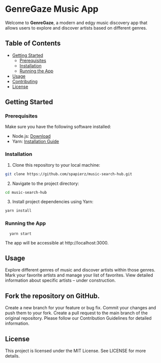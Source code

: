 # GenreGaze Music App

Welcome to **GenreGaze**, a modern and edgy music discovery app that allows users to explore and discover artists based on different genres.

## Table of Contents

- [Getting Started](#getting-started)
  - [Prerequisites](#prerequisites)
  - [Installation](#installation)
  - [Running the App](#running-the-app)
- [Usage](#usage)
- [Contributing](#contributing)
- [License](#license)

## Getting Started

### Prerequisites

Make sure you have the following software installed:

- Node.js: [Download](https://nodejs.org/)
- Yarn: [Installation Guide](https://classic.yarnpkg.com/en/docs/install/)

### Installation

1. Clone this repository to your local machine:

  ```bash
  git clone https://github.com/spapierz/music-search-hub.git
  ``````

2. Navigate to the project directory:

  ```bash
  cd music-search-hub
  ``````

3. Install project dependencies using Yarn:
  
  ```bash
  yarn install
  ``````

### Running the App
``````
  yarn start
``````

The app will be accessible at http://localhost:3000.

## Usage
Explore different genres of music and discover artists within those genres.
Mark your favorite artists and manage your list of favorites.
View detailed information about specific artists – under construction.

## Fork the repository on GitHub.
Create a new branch for your feature or bug fix.
Commit your changes and push them to your fork.
Create a pull request to the main branch of the original repository.
Please follow our Contribution Guidelines for detailed information.

## License
This project is licensed under the MIT License. See LICENSE for more details.
